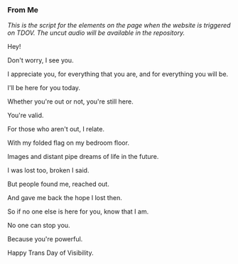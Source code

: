 ### From Me
*This is the script for the elements on the page when the website is triggered on TDOV. The uncut audio will be available in the repository.*

Hey!

Don't worry, I see you.

I appreciate you, for everything that you are, and for everything you will be.

I'll be here for you today.

Whether you're out or not, you're still here.

You're valid.

For those who aren't out, I relate.

With my folded flag on my bedroom floor.

Images and distant pipe dreams of life in the future.

I was lost too, broken I said.

But people found me, reached out.

And gave me back the hope I lost then.

So if no one else is here for you, know that I am.

No one can stop you.

Because you're powerful.

Happy Trans Day of Visibility.